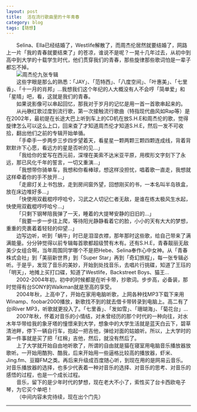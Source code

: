 ```yaml
---
layout: post  
title:  活在流行歌曲里的十年青春  
category: blog  
tags: [随想]  
---
```

&emsp;&emsp;Selina、Ella已经结婚了，Westlife解散了，而周杰伦居然就要结婚了，网路上一片「我的青春就要结束了」的苍凉，谁说不是呢？一晃十几年过去，从初中到高中到大学的十载学生时代，他们贯穿我们的青春，那些旋律那些歌词怕是一辈子都忘不掉。  
&emsp;&emsp;![周杰伦九张专辑](https://www.vivlong.com/wp-content/uploads/2019/06/2014112501.jpg?imageView2/2/w/300)  
&emsp;&emsp;这些字眼是那么的熟悉：「JAY」、「范特西」、「八度空间」、「叶惠美」、「七里香」、「十一月的肖邦」...我想我们这个年纪的人大概没有人不会哼「简单爱」和「星晴」吧，看，这就是我们的青春。  
&emsp;&emsp;如果说影像可以串起回忆，那我对于岁月的记忆是用一首一首歌串起来的。  
&emsp;&emsp;从<del>儿歌</del>红歌过度到流行歌，第一次接触流行歌曲（特指现代曲风如Rap等）是在2002年，最初是在长途大巴上听到车上的CD机在放S.H.E和周杰伦的歌，觉得旋律怎么可以这么上口，回来查了才知道周杰伦才知道S.H.E，然后一发不可收拾，翻出他们之前的专辑开始单循。  
&emsp;&emsp;「手牵手一步两步三步四步望着天，看星星一颗两颗三颗四颗连成线，背着背默默许下心愿，看远方的星是否听的见...」  
&emsp;&emsp;「我给你的爱写在西元前，深埋在美索不达米亚平原，用楔形文字刻下了永远，那已风化千年的誓言，一切又重演...」  
&emsp;&emsp;「我想带你骑单车，我想和你看棒球，想这样没担忧，唱着歌一直走，我想就这样牵着你的手不放开...」  
&emsp;&emsp;「走廊灯关上书包放，走到房间窗外望，回想刚买的书，一本名叫半岛铁盒，放在床边堆好多...」  
&emsp;&emsp;「快使用双截棍哼哼哈兮，习武之人切记仁者无敌，是谁在练太极风生水起，快使用双截棍哼哼哈兮...」  
&emsp;&emsp;「只剩下钢琴陪我弹了一天，睡着的大提琴安静的旧旧的...」  
&emsp;&emsp;「我要一步一步往上爬，等待阳光静静看着它的脸，小小的天有大大的梦想，重重的壳裹着着轻轻的仰望...」  
&emsp;&emsp;边写边听，听到「蜗牛」时已是泪湿衣襟，那年那时这些歌，给自己带来了满满能量。分分钟觉得以前专辑每首歌都超级赞有木有。还有S.H.E，青春靓丽无敌美少女组合啊，当年周围同学哪个不是把Hebe、Selina奉作心中女神。从「青春株式会社」到「美丽新世界」到「Super Star」再到「奇幻旅程」，每一张专辑必听。于是乎，发现了音乐的美妙，开始到处找音乐，去唱片行挑碟，知道了王珏的「明天」，地摊上买打口碟，知道了Westlife，Backstreet Boys、猫王...  
&emsp;&emsp;2002-2004年初，初中的时候都是在听卡带，抄歌词。步步高，必备装，那时觉得有台SONY的Walkman就是至高的享受。  
&emsp;&emsp;2004年秋，上高中了，开始在家用电脑听歌，上网各种找MP3下载下来用Winamp、foobar2000播放，新歌找不到的就去借卡带转录到电脑上。高二有了台iRiver MP3，听歌就更投入了。「七里香」、「发如雪」、「珊瑚海」、「菊花台」...      
&emsp;&emsp;2007年秋，怀着对音乐的小情结，对未曾经历的那个时代的一种向往，对水木年华带给我的象牙塔的憧憬来到大学，想象中的大学生活就是蓝天白云下，碧草清池畔，停下一辆自行车，抱起一把吉他，弹给对面的姑娘听。所以，上大学时的第一件事就是买了把「红棉」吉他，然后，就没有然后了。  
&emsp;&emsp;上了大学就开始自由地听歌了，所谓的自由就是猫在寝室用电脑音乐播放器放歌听。一开始用酷狗、酷我，后来开始用一些逼格比较高的播放器，虾米、Jing.fm、豆瓣FM之类。再后来升级成百度随心听，到现在用的是网易云音乐。对音乐播放器的选择，也多少代表着一种对音乐的选择、对音乐的思考、对音乐的感悟的过程，也是一个成长过程。  
&emsp;&emsp;音乐，留下的是少年时代的梦想，现在老大不小了，索性买了台卡西欧电子琴，为它买个单吧！  
&emsp;&emsp;（中间内容未完待续，现在出个门先）
- - -

